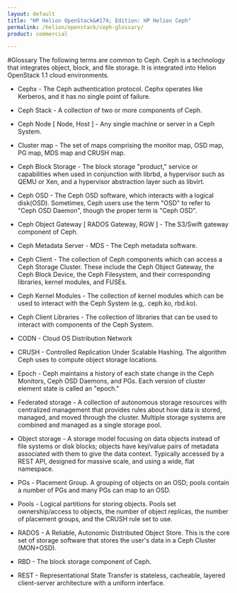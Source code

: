 ```yaml
---
layout: default
title: "HP Helion OpenStack&#174; Edition: HP Helion Ceph"
permalink: /helion/openstack/ceph-glossary/
product: commercial

---
```

<!--UNDER REVISION-->


<script>

function PageRefresh {
onLoad="window.refresh"
}

PageRefresh();

</script>
<!--
<p style="font-size: small;"> <a href="/helion/openstack/install-beta/kvm/">&#9664; PREV</a> | <a href="/helion/openstack/install-beta-overview/">&#9650; UP</a> | <a href="/helion/openstack/install-beta/esx/">NEXT &#9654;</a> </p>--->


#Glossary
The following terms are common to Ceph. Ceph is a technology that integrates object, block, and file storage. It is integrated into Helion OpenStack 1.1 cloud environments. 

* Cephx - The Ceph authentication protocol. Cephx operates like Kerberos, and it has no single point of failure.

* Ceph Stack - A collection of two or more components of Ceph.

* Ceph Node [ Node, Host ] - Any single machine or server in a Ceph System.

* Cluster map - The set of maps comprising the monitor map, OSD map, PG map, MDS map and CRUSH map.

* Ceph Block Storage - The block storage "product," service or capabilities when used in conjunction with librbd, a hypervisor such as QEMU or Xen, and a hypervisor abstraction layer such as libvirt.

* Ceph OSD - The Ceph OSD software, which interacts with a logical disk(OSD). Sometimes, Ceph users use the term "OSD" to refer to "Ceph OSD Daemon", though the proper term is "Ceph OSD".

* Ceph Object Gateway [ RADOS Gateway, RGW ] - The S3/Swift gateway component of Ceph.

* Ceph Metadata Server - MDS - The Ceph metadata software.

* Ceph Client - The collection of Ceph components which can access a Ceph Storage Cluster. These include the Ceph Object Gateway, the Ceph Block Device, the Ceph Filesystem, and their corresponding libraries, kernel modules, and FUSEs.

* Ceph Kernel Modules - The collection of kernel modules which can be used to interact with the Ceph System (e.g,. ceph.ko, rbd.ko).

* Ceph Client Libraries - The collection of libraries that can be used to interact with components of the Ceph System.

* CODN - Cloud OS Distribution Network

* CRUSH - Controlled Replication Under Scalable Hashing. The algorithm Ceph uses to compute object storage locations.

* Epoch - Ceph maintains a history of each state change in the Ceph Monitors, Ceph OSD Daemons, and PGs. Each version of cluster element state is called an "epoch."

* Federated storage - A collection of autonomous storage resources with centralized management that provides rules about how data is stored, managed, and moved through the cluster. Multiple storage systems are combined and managed as a single storage pool.

* Object storage - A storage model focusing on data objects instead of file systems or disk blocks; objects have key/value pairs of metadata associated with them to give the data context. Typically accessed by a REST API, designed for massive scale, and using a wide, flat namespace.

* PGs - Placement Group. A grouping of objects on an OSD; pools contain a number of PGs and many PGs can map to an OSD.

* Pools - Logical partitions for storing objects. Pools set ownership/access to objects, the number of object replicas, the number of placement groups, and the CRUSH rule set to use.

* RADOS - A Reliable, Autonomic Distributed Object Store. This is the core set of storage software that stores the user's data in a Ceph Cluster (MON+OSD).

* RBD - The block storage component of Ceph.

* REST - Representational State Transfer is stateless, cacheable, layered client-server architecture with a uniform interface.

